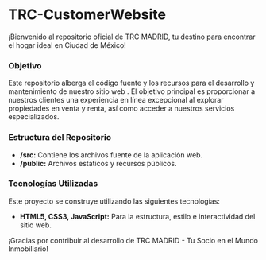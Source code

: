 # TRC-CustomerWebsite

¡Bienvenido al repositorio oficial de TRC MADRID, tu destino para encontrar el hogar ideal en Ciudad de México!

### Objetivo

Este repositorio alberga el código fuente y los recursos para el desarrollo y mantenimiento de nuestro sitio web . El objetivo principal es proporcionar a nuestros clientes una experiencia en línea excepcional al explorar propiedades en venta y renta, así como acceder a nuestros servicios especializados.

### Estructura del Repositorio

- **/src:** Contiene los archivos fuente de la aplicación web.
- **/public:** Archivos estáticos y recursos públicos.

### Tecnologías Utilizadas

Este proyecto se construye utilizando las siguientes tecnologías:

- **HTML5, CSS3, JavaScript:** Para la estructura, estilo e interactividad del sitio web.


¡Gracias por contribuir al desarrollo de TRC MADRID - Tu Socio en el Mundo Inmobiliario!
